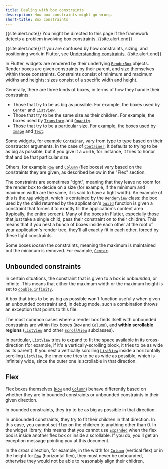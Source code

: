 ```yaml
---
title: Dealing with box constraints
description: How box constraints might go wrong.
short-title: Box constraints
---
```


{{site.alert.note}}
  You might be directed to this page if the
  framework detects a problem involving box constraints.
{{site.alert.end}}

{{site.alert.note}}
  If you are confused by how constraints, sizing,
  and positioning work in Flutter, see
  [Understanding constraints][].
{{site.alert.end}}

In Flutter, widgets are rendered by their underlying
[`RenderBox`][] objects. Render boxes are given
constraints by their parent, and size themselves within those
constraints. Constraints consist of minimum and maximum widths
and heights; sizes consist of a specific width and height.

Generally, there are three kinds of boxes,
in terms of how they handle their constraints:

* Those that try to be as big as possible.
  For example, the boxes used by [`Center`][] and
  [`ListView`][].
* Those that try to be the same size as their children.
  For example, the boxes used by [`Transform`][] and
  [`Opacity`][].
* Those that try to be a particular size.
  For example, the boxes used by [`Image`][] and
  [`Text`][].

Some widgets, for example [`Container`][],
vary from type to type based on their constructor arguments.
In the case of [`Container`][], it defaults
to trying to be as big as possible, but if you give it a `width`,
for instance, it tries to honor that and be that particular size.

Others, for example [`Row`][] and [`Column`][] (flex boxes)
vary based on the constraints they are given,
as described below in the "Flex" section.

The constraints are sometimes "tight",
meaning that they leave no room for the render box to decide on
a size (for example, if the minimum and maximum width are the same,
it is said to have a tight width). An example of this is the
`App` widget, which is contained by the [`RenderView`][]
class: the box used by the child returned by the
application's [`build`][] function is given a constraint
that forces it to exactly fill the application's content area
(typically, the entire screen).
Many of the boxes in Flutter, especially those that just take a
single child, pass their constraint on to their children.
This means that if you nest a bunch of boxes inside each other
at the root of your application's render tree,
they'll all exactly fit in each other, forced by these tight constraints.

Some boxes _loosen_ the constraints,
meaning the maximum is maintained but the
minimum is removed. For example, [`Center`][].

## Unbounded constraints

In certain situations, the constraint that is given to a box is
_unbounded_, or infinite. This means that either the maximum width or
the maximum height is set to [`double.infinity`][].

A box that tries to be as big as possible won't function usefully when
given an unbounded constraint and, in debug mode, such a combination
throws an exception that points to this file.

The most common cases where a render box finds itself with unbounded
constraints are within flex boxes
([`Row`][] and [`Column`][]),
and **within scrollable regions**
([`ListView`][] and other [`ScrollView`][] subclasses).

In particular, [`ListView`][]
tries to expand to fit the space available
in its cross-direction (for example,
if it's a vertically-scrolling block,
it tries to be as wide as its parent).
If you nest a vertically scrolling [`ListView`][]
inside a horizontally scrolling `ListView`,
the inner one tries to be as wide as possible,
which is infinitely wide,
since the outer one is scrollable in that direction.

## Flex

Flex boxes themselves ([`Row`][] and [`Column`][])
behave differently based on whether they are in
bounded constraints or unbounded constraints in
their given direction.

In bounded constraints,
they try to be as big as possible in that direction.

In unbounded constraints,
they try to fit their children in that direction.
In this case, you cannot set `flex` on the children to
anything other than 0.
In the widget library, this means that you cannot use
[`Expanded`][] when the flex box is inside
another flex box or inside a scrollable. If you do,
you'll get an exception message pointing you at this document.

In the _cross_ direction, for example, in the width for
[`Column`][] (vertical flex) or in the height for
[`Row`][] (horizontal flex), they must never be unbounded,
otherwise they would not be able to reasonably align their children.


[`build`]: {{site.api}}/flutter/widgets/State/build.html
[`Center`]: {{site.api}}/flutter/widgets/Center-class.html
[`Column`]: {{site.api}}/flutter/widgets/Column-class.html
[`Container`]: {{site.api}}/flutter/widgets/Container-class.html
[`Expanded`]: {{site.api}}/flutter/widgets/Expanded-class.html
[`Image`]: {{site.api}}/flutter/dart-ui/Image-class.html
[`ListView`]: {{site.api}}/flutter/widgets/ListView-class.html
[`Opacity`]: {{site.api}}/flutter/widgets/Opacity-class.html
[`RenderBox`]: {{site.api}}/flutter/rendering/RenderBox-class.html
[`RenderView`]: {{site.api}}/flutter/rendering/RenderView-class.html
[`Row`]: {{site.api}}/flutter/widgets/Row-class.html
[`ScrollView`]: {{site.api}}/flutter/widgets/ScrollView-class.html
[`Text`]: {{site.api}}/flutter/widgets/Text-class.html
[`Transform`]: {{site.api}}/flutter/widgets/Transform-class.html
[Understanding constraints]:/development/ui/layout/constraints
[`double.infinity`]: {{site.api}}/flutter/dart-core/double/infinity-constant.html
